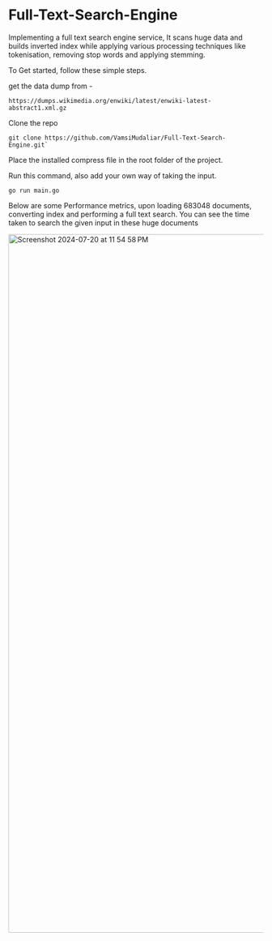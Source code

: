 # Full-Text-Search-Engine

Implementing a full text search engine service, 
It scans huge data and builds inverted index while applying various processing techniques like tokenisation, removing stop words and applying stemming. 

To Get started, follow these simple steps. 

get the data dump from - 

    https://dumps.wikimedia.org/enwiki/latest/enwiki-latest-abstract1.xml.gz

Clone the repo 
    
    git clone https://github.com/VamsiMudaliar/Full-Text-Search-Engine.git`
  
Place the installed compress file in the root folder of the project. 

Run this command, also add your own way of taking the input. 

    go run main.go

Below are some Performance metrics, upon loading 683048 documents, converting index and performing a full text search. You can see the time taken to search the given input in these huge documents 

  <img width="1379" alt="Screenshot 2024-07-20 at 11 54 58 PM" src="https://github.com/user-attachments/assets/18d3daaf-94f0-4d7c-836e-5eb3cebc437a">
